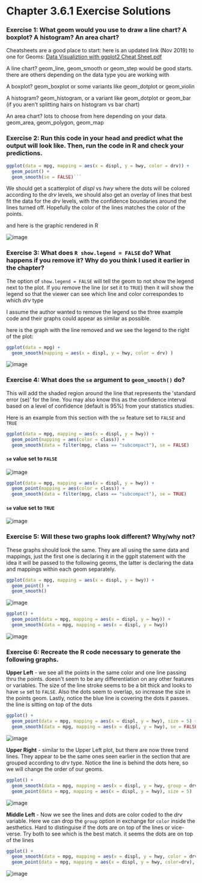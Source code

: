 # Chapter 3.6.1 Exercise Solutions #


### Exercise 1: What geom would you use to draw a line chart? A boxplot? A histogram? An area chart?

Cheatsheets are a good place to start:  here is an updated link (Nov 2019) to one for Geoms:  [Data Visualiztion with ggplot2 Cheat Sheet.pdf](https://rstudio.com/wp-content/uploads/2015/03/ggplot2-cheatsheet.pdf)

A line chart?  geom_line, geom_smooth or geom_step would be good starts.  there are others depending on the data type you are working with

A boxplot?  geom_boxplot or some variants like geom_dotplot or geom_violin

A histogram?  geom_histogram, or a variant like geom_dotplot or geom_bar (if you aren't splitting hairs on histogram vs bar chart)

An area chart?  lots to choose from here depending on your data.  geom_area, geom_polygon, geom_map

### Exercise 2: Run this code in your head and predict what the output will look like. Then, run the code in R and check your predictions. 
```R
ggplot(data = mpg, mapping = aes(x = displ, y = hwy, color = drv)) + 
  geom_point() + 
  geom_smooth(se = FALSE)```
```
We should get a scatterplot of *displ* vs *hwy* where the dots will be colored according to the *drv* levels, we should also get an overlay of lines that best fit the data for the *drv* levels, with the confidence boundaries around the lines turned off.  Hopefully the color of the lines matches the color of the points.

and here is the graphic rendered in R

![image](/images/Exercise3.6.1.1.png)

### Exercise 3: What does `R show.legend = FALSE` do? What happens if you remove it? Why do you think I used it earlier in the chapter?

The option of `show.legend = FALSE` will tell the geom to not show the legend next to the plot.  If you remove the line (or set it to `TRUE`) then it will show the legend so that the viewer can see which line and color correspondes to which *drv* type

I assume the author wanted to remove the legend so the three example code and their graphs could appear as similar as possible.

here is the graph with the line removed and we see the legend to the right of the plot:

```R
ggplot(data = mpg) +
  geom_smooth(mapping = aes(x = displ, y = hwy, color = drv) )
```

![image](/images/Exercise3.6.1.3a.png)

### Exercise 4: What does the `se` argument to `geom_smooth()` do?

This will add the shaded region around the line that represents the 'standard error (se)' for the line.  You may also know this as the confidence interval based on a level of confidence (default is 95%) from your statistics studies.  

Here is an example from this section with the `se` feature set to `FALSE` and `TRUE`
```R
ggplot(data = mpg, mapping = aes(x = displ, y = hwy)) + 
  geom_point(mapping = aes(color = class)) + 
  geom_smooth(data = filter(mpg, class == "subcompact"), se = FALSE)
```
#### `se` value set to `FALSE`
![image](/images/Exercise3.6.1.4a.png)

```R
ggplot(data = mpg, mapping = aes(x = displ, y = hwy)) + 
  geom_point(mapping = aes(color = class)) + 
  geom_smooth(data = filter(mpg, class == "subcompact"), se = TRUE)
```
#### `se` value set to `TRUE`
![image](/images/Exercise3.6.1.4b.png)

### Exercise 5: Will these two graphs look different? Why/why not?

These graphs should look the same.  They are all using the same data and mappings, just the first one is declaring it in the ggplt statement with the idea it will be passed to the following geoms, the latter is declaring the data and mappings within each geom separately.
```R
ggplot(data = mpg, mapping = aes(x = displ, y = hwy)) + 
  geom_point() + 
  geom_smooth()
```
![image](/images/Exercise3.6.1.5a.png)

```R
ggplot() + 
  geom_point(data = mpg, mapping = aes(x = displ, y = hwy)) + 
  geom_smooth(data = mpg, mapping = aes(x = displ, y = hwy))
```

![image](/images/Exercise3.6.1.5b.png)


### Exercise 6: Recreate the R code necessary to generate the following graphs.

**Upper Left** - we see all the points in the same color and one line passing thru the points.  doesn't seem to be any differentiation on any other features or variables.  The size of the line stroke seems to be a bit thick and looks to have `se` set to `FALSE`.  Also the dots seem to overlap, so increase the size in the points geom.  Lastly, notice the blue line is covering the dots it passes.  the line is sitting on top of the dots

```R
ggplot() + 
  geom_point(data = mpg, mapping = aes(x = displ, y = hwy), size = 5) + 
  geom_smooth(data = mpg, mapping = aes(x = displ, y = hwy), se = FALSE, size = 3)
```
![image](/images/Exercise3.6.1.6a.png)

**Upper Right** - similar to the Upper Left plot, but there are now three trend lines.  They appear to be the same ones seen earlier in the section that are grouped according to *drv* type.  Notice the line is behind the dots here, so we will change the order of our geoms.

```R
ggplot() + 
  geom_smooth(data = mpg, mapping = aes(x = displ, y = hwy, group = drv),  se = FALSE, size = 3) +
  geom_point(data = mpg, mapping = aes(x = displ, y = hwy), size = 5) 
  ```
![image](/images/Exercise3.6.1.6b.png)

**Middle Left** - Now we see the lines and dots are color coded to the *drv* variable. Here we can drop the `group` option in exchange for `color` inside the aesthetics.  Hard to distinguise if the dots are on top of the lines or vice-verse.  Try both to see which is the best match.   it seems the dots are on top of the lines

```R
ggplot() + 
  geom_smooth(data = mpg, mapping = aes(x = displ, y = hwy, color = drv),  se=FALSE, size = 3)+
  geom_point(data = mpg, mapping = aes(x = displ, y = hwy, color=drv), size = 5) 
```

![image](/images/Exercise3.6.1.6c.png)




